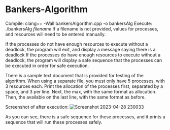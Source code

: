 # Bankers-Algorithm
Compile:
clang++ -Wall bankersAlgorithm.cpp -o bankersAlg
Execute:
./bankersAlg *filename*
If a filename is not provided, values for processes, and resources will need to be entered manually.

If the processes do not have enough resources to execute without a deadlock, the program will exit, and display a message saying there is a deadlock
If the processes do have enough resources to execute without a deadlock, the program will display a safe sequence that the processes can be executed in order for safe execution.

There is a sample text document that is provided for testing of the algorithm. 
When using a separate file, you must only have 5 processes, with 3 resources each.
Print the allocation of the processes first, separated by a space, and 3 per line.
Next, the max, with the same format as allocation. 
Then, the available on the last line, with the same format as before.


Screenshot of after execution:
![Screenshot 2023-04-28 230033](https://user-images.githubusercontent.com/15059428/235280747-990488a2-d225-4852-9d52-ded02424144c.png)





As you can see, there is a safe sequence for these processes, and it prints a sequence that will run these processes safely.
